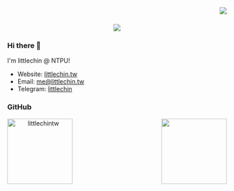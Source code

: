 <img align="right" src="https://visitor-badge.laobi.icu/badge?page_id=littlechintw.littlechintw">

<h1 align="center">
  <a href="https://git.io/typing-svg">
    <img src="https://readme-typing-svg.herokuapp.com/?font=monospace&size=36&center=true&vCenter=true&lines=Meow!%20%E0%B8%85%E2%80%A2%CF%89%E2%80%A2%E0%B8%85">
  </a>
</h1>

### Hi there 👋

I'm littlechin @ NTPU!

- Website: [littlechin.tw](https://littlechintw.github.io)
- Email: [me@littlechin.tw](mailto:me@littlechin.tw)
- Telegram: [littlechin](https://t.me/littlechin)

### GitHub

<!-- ![littlechintw's github stats](https://github-readme-stats.vercel.app/api?username=littlechintw&show_icons=true&theme=dracula)
![Top Langs](https://github-readme-stats.vercel.app/api/top-langs/?username=littlechintw&layout=compact) -->

<p align=center>
  <div align=center>
    <a href="https://github-readme-stats.vercel.app/api?username=littlechintw&show_icons=true&theme=dracula&hide_border=true" title="Go to Source">
      <img align="left" height=150 max-width=50% src="https://github-readme-stats.vercel.app/api?username=littlechintw&show_icons=true&theme=dracula&hide_border=true" alt="littlechintw" />
    </a>
    <a href="https://github-readme-stats.vercel.app/api/top-langs/?username=littlechintw&layout=compact" title="Go to Source">
      <img align="right" height=150 max-width=50% src="https://github-readme-stats.vercel.app/api/top-langs/?username=littlechintw&layout=compact&theme=dracula&hide_border=true" />
    </a>
  </div>
</p>

<!--
**littlechintw/littlechintw** is a ✨ _special_ ✨ repository because its `README.md` (this file) appears on your GitHub profile.

Here are some ideas to get you started:

- 🔭 I’m currently working on ...
- 🌱 I’m currently learning ...
- 👯 I’m looking to collaborate on ...
- 🤔 I’m looking for help with ...
- 💬 Ask me about ...
- 📫 How to reach me: ...
- 😄 Pronouns: ...
- ⚡ Fun fact: ...
-->
